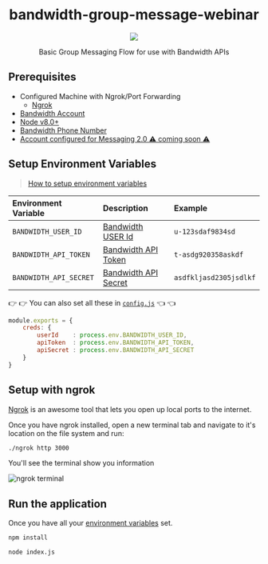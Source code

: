 <div align="center">

# bandwidth-group-message-webinar

<img src="https://s3.amazonaws.com/bwdemos/BW_Messaging.png"/>

Basic Group Messaging Flow for use with Bandwidth APIs

</div>

## Prerequisites
- Configured Machine with Ngrok/Port Forwarding
  - [Ngrok](https://ngrok.com/)
- [Bandwidth Account](https://catapult.inetwork.com/pages/signup.jsf/?utm_medium=social&utm_source=github&utm_campaign=dtolb&utm_content=_)
- [Node v8.0+](https://nodejs.org/en/)
- [Bandwidth Phone Number](http://dev.bandwidth.com/howto/buytn.html)
- [Account configured for Messaging 2.0 ⚠ coming soon ⚠](http://dev.bandwidth.com/ap-docs/messaging-2/getStarted.html)

## Setup Environment Variables

> [How to setup environment variables](https://www.schrodinger.com/kb/1842)

| Environment Variable     | Description                                                                                                               | Example                |
|:-------------------------|:--------------------------------------------------------------------------------------------------------------------------|:-----------------------|
| `BANDWIDTH_USER_ID`      | [Bandwidth USER Id](http://dev.bandwidth.com/security.html)                                                               | `u-123sdaf9834sd`      |
| `BANDWIDTH_API_TOKEN`    | [Bandwidth API Token](http://dev.bandwidth.com/security.html)                                                             | `t-asdg920358askdf`    |
| `BANDWIDTH_API_SECRET`   | [Bandwidth API Secret](http://dev.bandwidth.com/security.html)                                                            | `asdfkljasd2305jsdlkf` |


👉 👉 You can also set all these in [`config.js`](https://github.com/dtolb/bandwidth-click-to-call/blob/master/config.js) 👈 👈

```js
module.exports = {
    creds: {
        userId    : process.env.BANDWIDTH_USER_ID,
        apiToken  : process.env.BANDWIDTH_API_TOKEN,
        apiSecret : process.env.BANDWIDTH_API_SECRET
    }
}
```


## Setup with ngrok

[Ngrok](https://ngrok.com) is an awesome tool that lets you open up local ports to the internet.

Once you have ngrok installed, open a new terminal tab and navigate to it's location on the file system and run:

```bash
./ngrok http 3000
```

You'll see the terminal show you information

![ngrok terminal](https://s3.amazonaws.com/bw-demo/ngrok_terminal.png)

## Run the application

Once you have all your [environment variables](#setup-environment-variables) set.

```bash
npm install
```

```bash
node index.js
```
